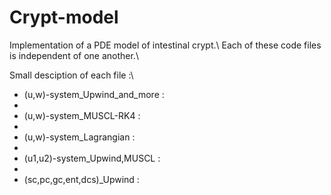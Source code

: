 # Crypt-model
Implementation of a PDE model of intestinal crypt.\\
Each of these code files is independent of one another.\\

Small desciption of each file :\\

- (u,w)-system_Upwind_and_more :
- 
- (u,w)-system_MUSCL-RK4 :
- 
- (u,w)-system_Lagrangian :
- 
- (u1,u2)-system_Upwind,MUSCL :
- 
- (sc,pc,gc,ent,dcs)_Upwind :
